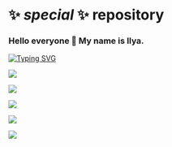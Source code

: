 # ✨ _special_ ✨ repository
### Hello everyone 👋 My name is Ilya.

[![Typing SVG](https://readme-typing-svg.herokuapp.com?color=%2336BCF7&lines=I'm+a+Java+Developer)](https://git.io/typing-svg)

[<img src='https://www.codewars.com/users/noize-coder/badges/small'></img>](https://www.codewars.com/users/noize-coder/)

<!-- Main statistics -->
![](http://github-profile-summary-cards.vercel.app/api/cards/profile-details?username=ilya-noize&theme=github)

<!-- Stats -->
![](http://github-profile-summary-cards.vercel.app/api/cards/stats?username=ilya-noize&theme=github)

<!-- Commits -->
![](http://github-profile-summary-cards.vercel.app/api/cards/productive-time?username=ilya-noize&theme=github&utcOffset=8)

<!-- Counter -->
![](https://komarev.com/ghpvc/?username=ilya-noize)

<!--
**ilya-noize/ilya-noize** is a ✨ _special_ ✨ repository because its `README.md` (this file) appears on your GitHub profile.
-->

<!--
- 🔭 I’m currently working on ... В настоящее время я работаю над
- 🌱 I’m currently learning ... В настоящее время я учусь
- 👯 I’m looking to collaborate on ... Я хочу сотрудничать в этом направлении...
- 🤔 I’m looking for help with ... Я ищу помощи в ...
- 💬 Ask me about ... Спроси меня о ...
- 📫 How to reach me: ... Как со мной связаться:
- 😄 Pronouns: ... Местоимения
- ⚡ Fun fact: ... Забавный факт
-->

